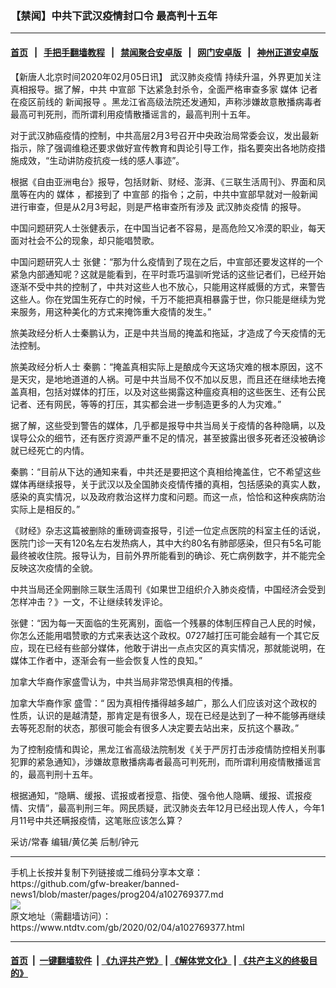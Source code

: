 ### 【禁闻】中共下武汉疫情封口令 最高判十五年
------------------------

#### [首页](https://github.com/gfw-breaker/banned-news1/blob/master/README.md) &nbsp;&nbsp;|&nbsp;&nbsp; [手把手翻墙教程](https://github.com/gfw-breaker/guides/wiki) &nbsp;&nbsp;|&nbsp;&nbsp; [禁闻聚合安卓版](https://github.com/gfw-breaker/bn-android) &nbsp;&nbsp;|&nbsp;&nbsp; [网门安卓版](https://github.com/oGate2/oGate) &nbsp;&nbsp;|&nbsp;&nbsp; [神州正道安卓版](https://github.com/SzzdOgate/update) 



<div><div class="post_content" itemprop="articleBody">
 <p>
  【新唐人北京时间2020年02月05日讯】
  <ok href="https://www.ntdtv.com/gb/442749.htm">
   武汉肺炎疫情
  </ok>
  持续升温，外界更加关注真相报导。据了解，中共
  <ok href="https://www.ntdtv.com/gb/中宣部.htm">
   中宣部
  </ok>
  下达紧急封杀令，全面严格审查多家
  <ok href="https://www.ntdtv.com/gb/媒体.htm">
   媒体
  </ok>
  记者在疫区前线的
  <ok href="https://www.ntdtv.com/gb/新闻报导.htm">
   新闻报导
  </ok>
  。黑龙江省高级法院还发通知，声称涉嫌故意散播病毒者最高可判死刑，而所谓利用疫情散播谣言的，最高判刑十五年。
 </p>
 <p>
  对于武汉肺癌疫情的控制，中共高层2月3号召开中央政治局常委会议，发出最新指示，除了强调维稳还要求做好宣传教育和舆论引导工作，指名要突出各地防疫措施成效，“生动讲防疫抗疫一线的感人事迹”。
 </p>
 <p>
  根据《自由亚洲电台》报导，包括财新、财经、澎湃、《三联生活周刊》、界面和凤凰等在内的
  <ok href="https://www.ntdtv.com/gb/媒体.htm">
   媒体
  </ok>
  ，都接到了
  <ok href="https://www.ntdtv.com/gb/中宣部.htm">
   中宣部
  </ok>
  的指令；之前，中共中宣部早就对一般新闻进行审查，但是从2月3号起，则是严格审查所有涉及
  <ok href="https://www.ntdtv.com/gb/442749.htm">
   武汉肺炎疫情
  </ok>
  的报导。
 </p>
 <p>
  中国问题研究人士张健表示，在中国当记者不容易，是高危险又冷漠的职业，每天面对社会不公的现象，却只能唱赞歌。
 </p>
 <p>
  中国问题研究人士 张健：“那为什么疫情到了现在之后，中宣部还要发这样的一个紧急内部通知呢？这就是能看到，在平时乖巧温驯听党话的这些记者们，已经开始逐渐不受中共的控制了，中共对这些人也不放心，只能用这样威慑的方式，来警告这些人。你在党国生死存亡的时候，千万不能把真相暴露于世，你只能是继续为党来服务，用这种美化的方式来掩饰重大疫情的发生。”
 </p>
 <p>
  旅美政经分析人士秦鹏认为，正是中共当局的掩盖和拖延，才造成了今天疫情的无法控制。
 </p>
 <p>
  旅美政经分析人士 秦鹏：“掩盖真相实际上是酿成今天这场灾难的根本原因，这不是天灾，是地地道道的人祸。可是中共当局不仅不加以反思，而且还在继续地去掩盖真相，包括对媒体的打压，以及对这些揭露这种瘟疫真相的这些医生、还有公民记者、还有网民，等等的打压，其实都会进一步制造更多的人为灾难。”
 </p>
 <p>
  据了解，这些受到警告的媒体，几乎都是报导中共当局关于疫情的各种隐瞒，以及误导公众的细节，还有医疗资源严重不足的情况，甚至披露出很多死者还没被确诊就已经死亡的内情。
 </p>
 <p>
  秦鹏：“目前从下达的通知来看，中共还是要把这个真相给掩盖住，它不希望这些媒体再继续报导，关于武汉以及全国肺炎疫情传播的真相，包括感染的真实人数，感染的真实情况，以及政府救治这样力度和问题。而这一点，恰恰和这种疾病防治实际上是相反的。”
 </p>
 <p>
  《财经》杂志这篇被删除的重磅调查报导，引述一位定点医院的科室主任的话说，医院门诊一天有120名左右发热病人，其中大约80名有肺部感染，但只有5名可能最终被收住院。报导认为，目前外界所能看到的确诊、死亡病例数字，并不能完全反映这次疫情的全貌。
 </p>
 <p>
  中共当局还全网删除三联生活周刊《如果世卫组织介入肺炎疫情，中国经济会受到怎样冲击？》一文，不让继续转发评论。
 </p>
 <p>
  张健：“因为每一天面临的生死离别，面临一个残暴的体制压榨自己人民的时候，你怎么还能用唱赞歌的方式来表达这个政权。0727越打压可能会越有一个其它反应，现在已经有些部分媒体，他敢于讲出一点点灾区的真实情况，那就能说明，在媒体工作者中，逐渐会有一些会恢复人性的良知。”
 </p>
 <p>
  加拿大华裔作家盛雪认为，中共当局非常恐惧真相的传播。
 </p>
 <p>
  加拿大华裔作家 盛雪：“ 因为真相传播得越多越广，那么人们应该对这个政权的性质，认识的是越清楚，那肯定是有很多人，现在已经是达到了一种不能够再继续去等死忍耐的状态，那很可能会有很多人决定要去站出来，反抗这个暴政。”
 </p>
 <p>
  为了控制疫情和舆论，黑龙江省高级法院制发《关于严厉打击涉疫情防控相关刑事犯罪的紧急通知》，涉嫌故意散播病毒者最高可判死刑，而所谓利用疫情散播谣言的，最高判刑十五年。
 </p>
 <p>
  根据通知，“隐瞒、缓报、谎报或者授意、指使、强令他人隐瞒、缓报、谎报疫情、灾情”，最高判刑三年。网民质疑，武汉肺炎去年12月已经出现人传人，今年1月11号中共还瞒报疫情，这笔账应该怎么算？
 </p>
 <p>
  采访/常春 编辑/黄亿美 后制/钟元
 </p>
 <div class="single_ad">
 </div>
</div>
</div>
<hr/>
手机上长按并复制下列链接或二维码分享本文章：<br/>
https://github.com/gfw-breaker/banned-news1/blob/master/pages/prog204/a102769377.md <br/>
<a href='https://github.com/gfw-breaker/banned-news1/blob/master/pages/prog204/a102769377.md'><img src='https://github.com/gfw-breaker/banned-news1/blob/master/pages/prog204/a102769377.md.png'/></a> <br/>
原文地址（需翻墙访问）：https://www.ntdtv.com/gb/2020/02/04/a102769377.html


------------------------
#### [首页](https://github.com/gfw-breaker/banned-news1/blob/master/README.md) &nbsp;|&nbsp; [一键翻墙软件](https://github.com/gfw-breaker/nogfw/blob/master/README.md) &nbsp;| [《九评共产党》](https://github.com/gfw-breaker/9ping.md/blob/master/README.md#九评之一评共产党是什么) | [《解体党文化》](https://github.com/gfw-breaker/jtdwh.md/blob/master/README.md) | [《共产主义的终极目的》](https://github.com/gfw-breaker/gczydzjmd.md/blob/master/README.md)


<img src='http://gfw-breaker.win/banned-news/pages/prog204/a102769377.md' width='0px' height='0px'/>